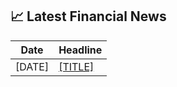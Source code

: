 <!-- FINANCIAL_NEWS_START -->
## 📈 Latest Financial News

| Date | Headline |
| ---- | -------- |
| [DATE] | [[TITLE]]([LINK]) |
<!-- FINANCIAL_NEWS_END -->
